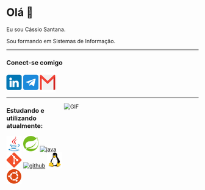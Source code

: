 # Olá 👋

<p>Eu sou Cássio Santana.</p>
<p>Sou formando em Sistemas de Informação.</p>

---

<h3 align="left">Conect-se comigo</h3>
<p align="left">
    <a align="left" href="https://www.linkedin.com/in/cassioosantana/" target="_blank"><img align="center" src="https://github.com/cassiosantana/cassiosantana/blob/main/linkedin.png?raw=true" alt="cassiosantana" height="40" width="40" /></a>
    <a align="left" href="https://t.me/cassiooroger" target="_blank"><img align="center" src="https://github.com/cassiosantana/cassiosantana/blob/main/telegram.png?raw=true" alt="marcodotcastro" height="40" width="40"/></a> 
    <a align="left" href="mailto: cassioo.roger@gmail.com" target="_blank"><img align="center" src="https://github.com/cassiosantana/cassiosantana/blob/main/gmail.png?raw=true" alt="marcodotcastro" height="52" width="40"/></a>
</p>

---

<img align="right" alt="GIF" src="https://github.com/marcodotcastro/marcodotcastro/blob/master/code.gif?raw=true" width="70%" height="400px" />   

<h3 align="left">Estudando e utilizando atualmente:</h3>

<p align="left">
    <a href="https://stackshare.io/java" target="_blank"><img src="https://github.com/devicons/devicon/raw/master/icons/java/java-original.svg" alt="java" width="40" height="40" /></a>
    <a href="https://stackshare.io/spring" target="_blank"><img src="https://github.com/devicons/devicon/blob/master/icons/spring/spring-original.svg" alt="java" width="40" height="40" /></a>
    <a href="https://stackshare.io/eclipse" target="_blank"><img src="https://cdn.icon-icons.com/icons2/3110/PNG/512/eclipse_icon_191751.png" alt="java" width="40" height="40" /></a>
    <a href="https://stackshare.io/git" target="_blank"><img src="https://github.com/devicons/devicon/raw/master/icons/git/git-original.svg" alt="git" width="40" height="40" /></a>
    <a href="https://stackshare.io/github" target="_blank"><img src="https://cdn-icons-png.flaticon.com/512/5968/5968896.png" alt="github" width="40" height="40" /></a>
    <a href="https://stackshare.io/linux" target="_blank"><img src="https://github.com/devicons/devicon/raw/master/icons/linux/linux-original.svg" alt="linux" width="40" height="40" /></a>
    <a href="https://stackshare.io/ubuntu" target="_blank"><img src="https://github.com/devicons/devicon/raw/master/icons/ubuntu/ubuntu-plain.svg" alt="java" width="40" height="40" /></a>
</p>
